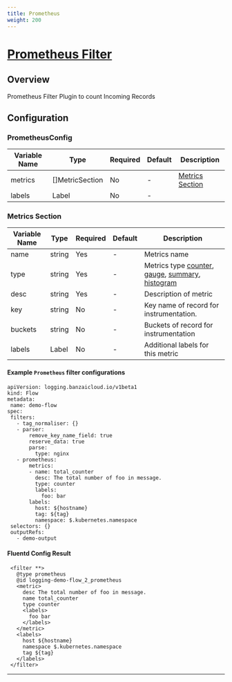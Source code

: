 ```yaml
---
title: Prometheus
weight: 200
---
```


# [Prometheus Filter](https://github.com/fluent/fluent-plugin-prometheus#prometheus-outputfilter-plugin)
## Overview
 Prometheus Filter Plugin to count Incoming Records

## Configuration
### PrometheusConfig
| Variable Name | Type | Required | Default | Description |
|---|---|---|---|---|
| metrics | []MetricSection | No | - | [Metrics Section](#Metrics-Section)<br> |
| labels | Label | No | - |  |
### Metrics Section
| Variable Name | Type | Required | Default | Description |
|---|---|---|---|---|
| name | string | Yes | - | Metrics name<br> |
| type | string | Yes | - | Metrics type [counter](https://github.com/fluent/fluent-plugin-prometheus#counter-type), [gauge](https://github.com/fluent/fluent-plugin-prometheus#gauge-type), [summary](https://github.com/fluent/fluent-plugin-prometheus#summary-type), [histogram](https://github.com/fluent/fluent-plugin-prometheus#histogram-type)<br> |
| desc | string | Yes | - | Description of metric<br> |
| key | string | No | - | Key name of record for instrumentation.<br> |
| buckets | string | No | - | Buckets of record for instrumentation<br> |
| labels | Label | No | - | Additional labels for this metric<br> |
 #### Example `Prometheus` filter configurations
 ```
apiVersion: logging.banzaicloud.io/v1beta1
kind: Flow
metadata:
  name: demo-flow
spec:
  filters:
    - tag_normaliser: {}
    - parser:
        remove_key_name_field: true
        reserve_data: true
        parse:
          type: nginx
    - prometheus:
        metrics:
        - name: total_counter
          desc: The total number of foo in message.
          type: counter
          labels:
            foo: bar
        labels:
          host: ${hostname}
          tag: ${tag}
          namespace: $.kubernetes.namespace
  selectors: {}
  outputRefs:
    - demo-output
 ```

 #### Fluentd Config Result
 ```
  <filter **>
    @type prometheus
    @id logging-demo-flow_2_prometheus
    <metric>
      desc The total number of foo in message.
      name total_counter
      type counter
      <labels>
        foo bar
      </labels>
    </metric>
    <labels>
      host ${hostname}
      namespace $.kubernetes.namespace
      tag ${tag}
    </labels>
  </filter>
 ```

---
